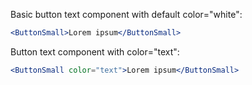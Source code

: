 Basic button text component with default color="white":

```jsx
<ButtonSmall>Lorem ipsum</ButtonSmall>
```

Button text component with color="text":

```jsx
<ButtonSmall color="text">Lorem ipsum</ButtonSmall>
```

